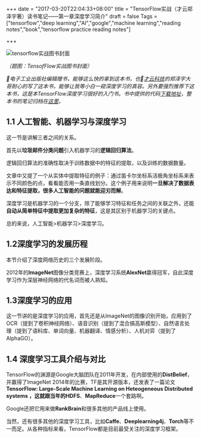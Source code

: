 +++
date = "2017-03-20T22:04:33+08:00"
title = "TensorFlow实战（才云郑泽宇著）读书笔记——第一章深度学习简介"
draft = false
Tags = ["tensorflow","deep learning","AI","google","machine learning","reading notes","book","tensorflow practice reading notes"]

+++

![tensorflow实战图书封面](http://olz1di9xf.bkt.clouddn.com/tensorflow-book-page.jpg)

*（题图：TensofFlow实战图书封面）*

*🙏电子工业出版社编辑赠书，能够这么快的拿到这本书，也🙏[才云科技](www.caicloud.io)的郑泽宇大哥耐心的写了这本书，能够让我等小白一窥深度学习的真容。另外要强烈推荐下这本书，这是本TensorFlow深度学习很好的入门书。书中提供的代码[下载地址](https://github.com/caicloud/tensorflow-tutorial)，整本书的笔记归档在[这里](http://rootsongjc.github.io/tags/tensorflow-practice-reading-notes)。*

## 1.1 人工智能、机器学习与深度学习

这一节是讲解三者之间的关系。

首先以**垃圾邮件分类问题**引入机器学习的**逻辑回归算法**。

逻辑回归算法的准确性取决于训练数据中的特征的提取，以及训练的数据数量。

文章中又提了一个从实体中提取特征的例子：通过笛卡尔坐标系活极角坐标系来表示不同颜色的点，看看能否用一条直线划分。这个例子用来说明**一旦解决了数据表达和特征提取，很多人工智能的问题就能迎刃而解**。

深度学习是机器学习的一个分支，除了能够学习特征和任务之间的关联之外，还能**自动从简单特征中提取更加复杂的特征**，这是其区别于机器学习的关键点。

总的来说，人工智能>机器学习>深度学习。

## 1.2深度学习的发展历程

本节介绍了深度网络历史的三个发展阶段。

2012年的**ImageNet**图像分类竞赛上，深度学习系统**AlexNet**赢得冠军，自此深度学习作为深层神经网络的代名词而被人熟知。

## 1.3深度学习的应用

这一节讲的是深度学习的应用，首先还是从ImageNet的图像识别开始，应用到了OCR（提到了卷积神经网络）、语音识别（提到了混合搞高斯模型）、自然语言处理（提到了语料库、单词向量、机器翻译、情感分析）、人机对弈（提到了AlphaGO）。

## 1.4 深度学习工具介绍与对比

TensorFlow的渊源是Google大脑团队在2011年开发，在内部使用的**DistBelief**，并赢得了ImageNet 2014年的比赛，TF是其开源版本，还发表了一篇论文**TensorFlow: Large-Scale Machine Learning on Heteogeneous Distributed systems **，这就跟当年的**HDFS**、**MapReduce**一个套路啊。

Google还把它用来做**RankBrain**和很多其他的产品线上使用。

当然，还有很多其他的深度学习工具，比如**Caffe**、**Deeplearning4j**、**Torch**等不一而足。从各种指标来看，TensorFlow都是目前最受关注的深度学习框架。